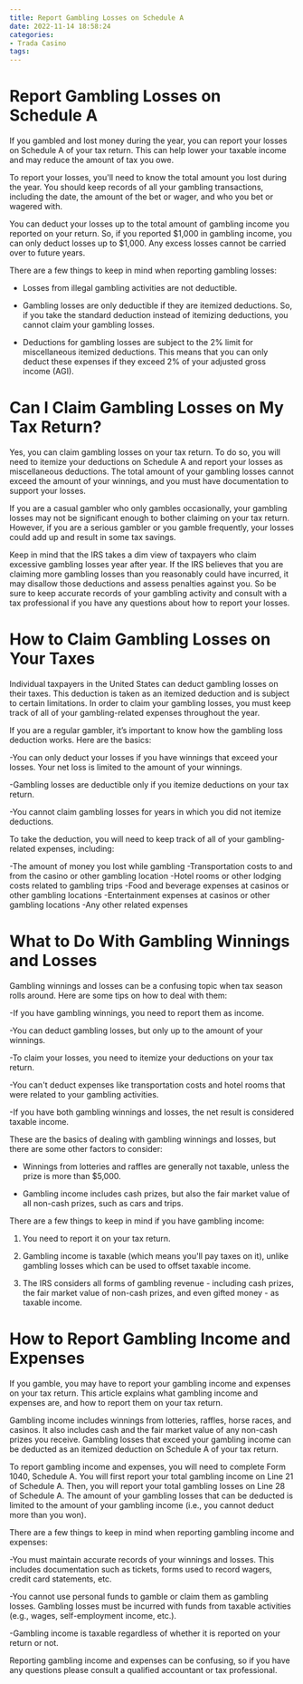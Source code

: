 ```yaml
---
title: Report Gambling Losses on Schedule A
date: 2022-11-14 18:58:24
categories:
- Trada Casino
tags:
---
```



#  Report Gambling Losses on Schedule A

If you gambled and lost money during the year, you can report your losses on Schedule A of your tax return. This can help lower your taxable income and may reduce the amount of tax you owe.

To report your losses, you'll need to know the total amount you lost during the year. You should keep records of all your gambling transactions, including the date, the amount of the bet or wager, and who you bet or wagered with.

You can deduct your losses up to the total amount of gambling income you reported on your return. So, if you reported $1,000 in gambling income, you can only deduct losses up to $1,000. Any excess losses cannot be carried over to future years.

There are a few things to keep in mind when reporting gambling losses:

- Losses from illegal gambling activities are not deductible.

- Gambling losses are only deductible if they are itemized deductions. So, if you take the standard deduction instead of itemizing deductions, you cannot claim your gambling losses.

- Deductions for gambling losses are subject to the 2% limit for miscellaneous itemized deductions. This means that you can only deduct these expenses if they exceed 2% of your adjusted gross income (AGI).

#  Can I Claim Gambling Losses on My Tax Return?

Yes, you can claim gambling losses on your tax return. To do so, you will need to itemize your deductions on Schedule A and report your losses as miscellaneous deductions. The total amount of your gambling losses cannot exceed the amount of your winnings, and you must have documentation to support your losses.

If you are a casual gambler who only gambles occasionally, your gambling losses may not be significant enough to bother claiming on your tax return. However, if you are a serious gambler or you gamble frequently, your losses could add up and result in some tax savings.

Keep in mind that the IRS takes a dim view of taxpayers who claim excessive gambling losses year after year. If the IRS believes that you are claiming more gambling losses than you reasonably could have incurred, it may disallow those deductions and assess penalties against you. So be sure to keep accurate records of your gambling activity and consult with a tax professional if you have any questions about how to report your losses.

#  How to Claim Gambling Losses on Your Taxes

Individual taxpayers in the United States can deduct gambling losses on their taxes. This deduction is taken as an itemized deduction and is subject to certain limitations. In order to claim your gambling losses, you must keep track of all of your gambling-related expenses throughout the year.

If you are a regular gambler, it’s important to know how the gambling loss deduction works. Here are the basics:

-You can only deduct your losses if you have winnings that exceed your losses. Your net loss is limited to the amount of your winnings.

-Gambling losses are deductible only if you itemize deductions on your tax return.

-You cannot claim gambling losses for years in which you did not itemize deductions.

To take the deduction, you will need to keep track of all of your gambling-related expenses, including:

-The amount of money you lost while gambling
-Transportation costs to and from the casino or other gambling location
-Hotel rooms or other lodging costs related to gambling trips
-Food and beverage expenses at casinos or other gambling locations
-Entertainment expenses at casinos or other gambling locations
-Any other related expenses

#  What to Do With Gambling Winnings and Losses

Gambling winnings and losses can be a confusing topic when tax season rolls around. Here are some tips on how to deal with them:

-If you have gambling winnings, you need to report them as income.

-You can deduct gambling losses, but only up to the amount of your winnings.

-To claim your losses, you need to itemize your deductions on your tax return.

-You can't deduct expenses like transportation costs and hotel rooms that were related to your gambling activities.

-If you have both gambling winnings and losses, the net result is considered taxable income.

These are the basics of dealing with gambling winnings and losses, but there are some other factors to consider:

- Winnings from lotteries and raffles are generally not taxable, unless the prize is more than $5,000.

- Gambling income includes cash prizes, but also the fair market value of all non-cash prizes, such as cars and trips.


There are a few things to keep in mind if you have gambling income: 

1) You need to report it on your tax return. 

2) Gambling income is taxable (which means you'll pay taxes on it), unlike gambling losses which can be used to offset taxable income. 

3) The IRS considers all forms of gambling revenue - including cash prizes, the fair market value of non-cash prizes, and even gifted money - as taxable income.

#  How to Report Gambling Income and Expenses

If you gamble, you may have to report your gambling income and expenses on your tax return. This article explains what gambling income and expenses are, and how to report them on your tax return.

Gambling income includes winnings from lotteries, raffles, horse races, and casinos. It also includes cash and the fair market value of any non-cash prizes you receive. Gambling losses that exceed your gambling income can be deducted as an itemized deduction on Schedule A of your tax return.

To report gambling income and expenses, you will need to complete Form 1040, Schedule A. You will first report your total gambling income on Line 21 of Schedule A. Then, you will report your total gambling losses on Line 28 of Schedule A. The amount of your gambling losses that can be deducted is limited to the amount of your gambling income (i.e., you cannot deduct more than you won).

There are a few things to keep in mind when reporting gambling income and expenses:

-You must maintain accurate records of your winnings and losses. This includes documentation such as tickets, forms used to record wagers, credit card statements, etc.

-You cannot use personal funds to gamble or claim them as gambling losses. Gambling losses must be incurred with funds from taxable activities (e.g., wages, self-employment income, etc.).

-Gambling income is taxable regardless of whether it is reported on your return or not.

Reporting gambling income and expenses can be confusing, so if you have any questions please consult a qualified accountant or tax professional.